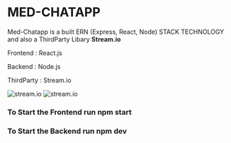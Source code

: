 <h1>MED-CHATAPP</h1>
<p> Med-Chatapp is a built ERN (Express, React, Node) STACK TECHNOLOGY and also a ThirdParty Libary <strong>Stream.io</strong> </p>
<p> Frontend : React.js </p>
<p> Backend : Node.js </p>
<p> ThirdParty : Stream.io </p>
<img src='https://github.com/razak1104/med-chatapp/blob/main/client/src/assets/Screen%20Shot%202022-10-29%20at%2011.39.23.png?raw=true' alt='stream.io'/>
<img src='https://github.com/razak1104/med-chatapp/blob/main/client/src/assets/Screen%20Shot%202022-10-29%20at%2011.06.38.png?raw=true' alt='stream.io'/>

<h3> To Start the Frontend run <strong> npm start </strong>
<h3> To Start the Backend run <strong>  npm dev </strong>

